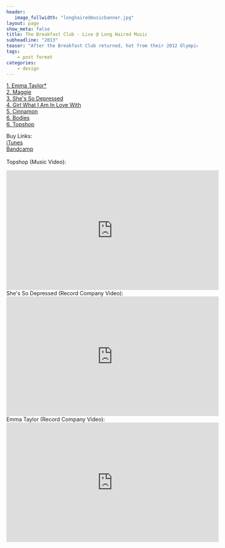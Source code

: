 ```yaml
---
header:
   image_fullwidth: "longhairedmusicbanner.jpg"
layout: page
show_meta: false
title: The Breakfast Club - Live @ Long Haired Music
subheadline: "2013"
teaser: "After the Breakfast Club returned, hot from their 2012 Olympic gigs, they went straight into the Long Haired Music studio to capture their live show. This record introduced the BC to the US, with "She's So Depressed' played on the popular Justin Wayne Show..."
tags:
    - post format
categories:
    - design 
---
```

<!--more-->
 <a href="https://www.youtube.com/watch?v=Zh0B5DRxZPM">1. Emma Taylor*</a><br>
 <a href="https://itunes.apple.com/us/album/live-at-long-haired-music/id680255215">2. Maggie</a><br>
 <a href="https://youtu.be/HiKTbgnlUOA">3. She's So Depressed</a><br>
 <a href="https://itunes.apple.com/us/album/live-at-long-haired-music/id680255215">4. Girl What I Am In Love With</a><br>
 <a href="https://itunes.apple.com/us/album/live-at-long-haired-music/id680255215">5. Cinnamon</a><br>
  <a href="https://itunes.apple.com/us/album/live-at-long-haired-music/id680255215">6. Bodies</a><br>
    <a href="https://www.youtube.com/watch?v=7Iypgtv5WOU">6. Topshop</a><br>

Buy Links:<br>
  <a href="https://itunes.apple.com/us/album/live-at-long-haired-music/id680255215">iTunes</a><br>
   <a href="https://longhairedmusic.bandcamp.com/album/live-at-long-haired-music">Bandcamp</a><br>
<br>
Topshop (Music Video):<br>
  <iframe width="560" height="315" src="https://www.youtube.com/embed/7Iypgtv5WOU" frameborder="0" allowfullscreen></iframe><br>
  She's So Depressed (Record Company Video):<br>
  <iframe width="560" height="315" src="https://www.youtube.com/embed/HiKTbgnlUOA" frameborder="0" allowfullscreen></iframe><br>
Emma Taylor (Record Company Video):<br>
  <iframe width="560" height="315" src="https://www.youtube.com/embed/Zh0B5DRxZPM" frameborder="0" allowfullscreen></iframe><br>
